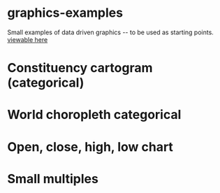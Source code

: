 # graphics-examples
Small examples of data driven graphics -- to be used as starting points.
[viewable here](http://ft-interactive.github.io/graphics-examples/)

# Constituency cartogram (categorical)
# World choropleth categorical
# Open, close, high, low chart
# Small multiples
